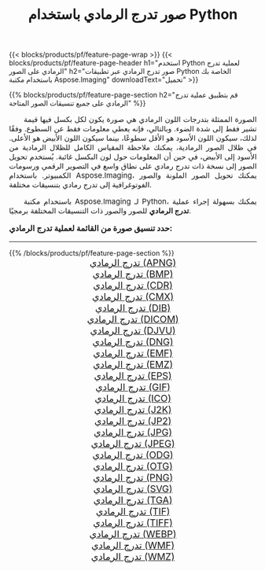 ﻿---
title: صور تدرج الرمادي باستخدام Python 
weight: 3920
url: /ar/python-net/grayscale/ 
lang: ar
langdirlevel: 2
locales: zh-hans,ja,it,ru,de,es,fr,nl,id,lt,pl,pt,vi,tr,ko,zh-hant,ar,hi,th,sv,cs,uk,he
description: تطبيق مكتبة Aspose.Imaging على الصور والصور الفوتوغرافية تدرج الرمادي باستخدام تطبيقات Python وواجهات برمجة تطبيقات الخادم الخاصة بك.
---

{{< blocks/products/pf/feature-page-wrap >}}
{{< blocks/products/pf/feature-page-header h1="استخدم Python لعملية تدرج الرمادي على الصور" h2="صور تدرج الرمادي عبر تطبيقات Python الخاصة بك باستخدام مكتبة Aspose.Imaging" downloadText="تحميل" >}}


{{% blocks/products/pf/feature-page-section  h2="قم بتطبيق عملية تدرج الرمادي على جميع تنسيقات الصور المتاحة" %}}
<p align="justify" style="text-indent:2em;font-size:15px;">
الصورة الممثلة بتدرجات اللون الرمادي هي صورة يكون لكل بكسل فيها قيمة تشير فقط إلى شدة الضوء. وبالتالي، فإنه يعطي معلومات فقط عن السطوع. وفقًا لذلك، سيكون اللون الأسود هو الأقل سطوعًا، بينما سيكون اللون الأبيض هو الأعلى. في ظلال الصور الرمادية، يمكنك ملاحظة المقياس الكامل للظلال الرمادية من الأسود إلى الأبيض، في حين أن المعلومات حول لون البكسل غائبة. يُستخدم تحويل الصور إلى نسخة ذات تدرج رمادي على نطاق واسع في التصوير الرقمي ورسومات الكمبيوتر. باستخدام Aspose.Imaging، يمكنك تحويل الصور الملونة والصور الفوتوغرافية إلى تدرج رمادي بتنسيقات مختلفة.
</p>
<p align="justify" style="text-indent:2em;font-size:15px;">
باستخدام مكتبة Aspose.Imaging لـ Python، يمكنك بسهولة إجراء عملية <b>تدرج الرمادي</b> للصور والصور ذات التنسيقات المختلفة برمجيًا.
</p>
<h3 style="margin-top:16px;">
حدد تنسيق صورة من القائمة لعملية تدرج الرمادي:
</h3>
<hr/>
{{% /blocks/products/pf/feature-page-section %}}
<div class="container-fluid productfamilypage bg-gray">
    <div class="convertypes bg-gray agp-content section">
        <div class="container">
		<div class="row other-converters" style="gap: 10px;font-size: 19px;text-align:center;">
		    <div class='col-md-3 other-converter remove-lp remove-rp'><a href="/imaging/ar/python-net/grayscale/apng/" style="padding:15px;">تدرج الرمادي (APNG)</a></div><div class='col-md-3 other-converter remove-lp remove-rp'><a href="/imaging/ar/python-net/grayscale/bmp/" style="padding:15px;">تدرج الرمادي (BMP)</a></div><div class='col-md-3 other-converter remove-lp remove-rp'><a href="/imaging/ar/python-net/grayscale/cdr/" style="padding:15px;">تدرج الرمادي (CDR)</a></div><div class='col-md-3 other-converter remove-lp remove-rp'><a href="/imaging/ar/python-net/grayscale/cmx/" style="padding:15px;">تدرج الرمادي (CMX)</a></div><div class='col-md-3 other-converter remove-lp remove-rp'><a href="/imaging/ar/python-net/grayscale/dib/" style="padding:15px;">تدرج الرمادي (DIB)</a></div><div class='col-md-3 other-converter remove-lp remove-rp'><a href="/imaging/ar/python-net/grayscale/dicom/" style="padding:15px;">تدرج الرمادي (DICOM)</a></div><div class='col-md-3 other-converter remove-lp remove-rp'><a href="/imaging/ar/python-net/grayscale/djvu/" style="padding:15px;">تدرج الرمادي (DJVU)</a></div><div class='col-md-3 other-converter remove-lp remove-rp'><a href="/imaging/ar/python-net/grayscale/dng/" style="padding:15px;">تدرج الرمادي (DNG)</a></div><div class='col-md-3 other-converter remove-lp remove-rp'><a href="/imaging/ar/python-net/grayscale/emf/" style="padding:15px;">تدرج الرمادي (EMF)</a></div><div class='col-md-3 other-converter remove-lp remove-rp'><a href="/imaging/ar/python-net/grayscale/emz/" style="padding:15px;">تدرج الرمادي (EMZ)</a></div><div class='col-md-3 other-converter remove-lp remove-rp'><a href="/imaging/ar/python-net/grayscale/eps/" style="padding:15px;">تدرج الرمادي (EPS)</a></div><div class='col-md-3 other-converter remove-lp remove-rp'><a href="/imaging/ar/python-net/grayscale/gif/" style="padding:15px;">تدرج الرمادي (GIF)</a></div><div class='col-md-3 other-converter remove-lp remove-rp'><a href="/imaging/ar/python-net/grayscale/ico/" style="padding:15px;">تدرج الرمادي (ICO)</a></div><div class='col-md-3 other-converter remove-lp remove-rp'><a href="/imaging/ar/python-net/grayscale/j2k/" style="padding:15px;">تدرج الرمادي (J2K)</a></div><div class='col-md-3 other-converter remove-lp remove-rp'><a href="/imaging/ar/python-net/grayscale/jp2/" style="padding:15px;">تدرج الرمادي (JP2)</a></div><div class='col-md-3 other-converter remove-lp remove-rp'><a href="/imaging/ar/python-net/grayscale/jpg/" style="padding:15px;">تدرج الرمادي (JPG)</a></div><div class='col-md-3 other-converter remove-lp remove-rp'><a href="/imaging/ar/python-net/grayscale/jpeg/" style="padding:15px;">تدرج الرمادي (JPEG)</a></div><div class='col-md-3 other-converter remove-lp remove-rp'><a href="/imaging/ar/python-net/grayscale/odg/" style="padding:15px;">تدرج الرمادي (ODG)</a></div><div class='col-md-3 other-converter remove-lp remove-rp'><a href="/imaging/ar/python-net/grayscale/otg/" style="padding:15px;">تدرج الرمادي (OTG)</a></div><div class='col-md-3 other-converter remove-lp remove-rp'><a href="/imaging/ar/python-net/grayscale/png/" style="padding:15px;">تدرج الرمادي (PNG)</a></div><div class='col-md-3 other-converter remove-lp remove-rp'><a href="/imaging/ar/python-net/grayscale/svg/" style="padding:15px;">تدرج الرمادي (SVG)</a></div><div class='col-md-3 other-converter remove-lp remove-rp'><a href="/imaging/ar/python-net/grayscale/tga/" style="padding:15px;">تدرج الرمادي (TGA)</a></div><div class='col-md-3 other-converter remove-lp remove-rp'><a href="/imaging/ar/python-net/grayscale/tif/" style="padding:15px;">تدرج الرمادي (TIF)</a></div><div class='col-md-3 other-converter remove-lp remove-rp'><a href="/imaging/ar/python-net/grayscale/tiff/" style="padding:15px;">تدرج الرمادي (TIFF)</a></div><div class='col-md-3 other-converter remove-lp remove-rp'><a href="/imaging/ar/python-net/grayscale/webp/" style="padding:15px;">تدرج الرمادي (WEBP)</a></div><div class='col-md-3 other-converter remove-lp remove-rp'><a href="/imaging/ar/python-net/grayscale/wmf/" style="padding:15px;">تدرج الرمادي (WMF)</a></div><div class='col-md-3 other-converter remove-lp remove-rp'><a href="/imaging/ar/python-net/grayscale/wmz/" style="padding:15px;">تدرج الرمادي (WMZ)</a></div>
                </div>
        </div>
    </div>
</div>
<br/>
